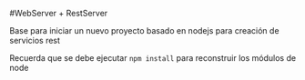 #WebServer + RestServer

Base para iniciar un nuevo proyecto basado en nodejs para creación de servicios rest

Recuerda que se debe ejecutar ```npm install``` para reconstruir los módulos de node


